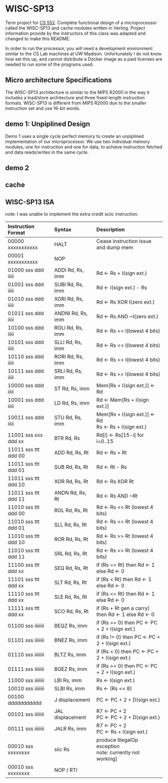 # WISC-SP13
Term project for [CS 552](http://pages.cs.wisc.edu/~karu/courses/cs552/fall2020/wiki/index.php/Main/HomePage). Complete functional design of a microprocessor called the WISC-SP13 and cache modules written in Verilog. Project information provide by the instructors of this class was adapted and changed to make this README.

In order to run the processor, you will need a development environment similar to the CS Lab machines at UW Madison. Unfortunately I do not know how set this up, and cannot distribute a Docker image as a paid licenses are needed to run some of the programs used.

## Micro architecture Specifications
The WISC-SP13 architecture is similar to the MIPS R2000 in the way it includes a load/store architecture and three fixed-length instruction formats. WISC-SP13 is different from MIPS R2000 due to the smaller instruction set and use 16-bit words.

## demo 1: Unpiplined Design
Demo 1 uses a single cycle perfect memory to create an unpiplined implementation of our microprocessor. We use two individual memory modules, one for instruction and one for data, to achieve instruction fetched and data reads/writes in the same cycle.

## demo 2

## cache

## WISC-SP13 ISA
note: I was unable to implement the extra credit sciic instruction.

| Instruction Format   | Syntax            | Description |
| :--                  | :--               | :-- |
| 00000 xxxxxxxxxxx    | HALT              | Cease instruction issue and dump mem |
| 00001 xxxxxxxxxxx    | NOP               |  |
| 01000 sss ddd iiiii  | ADDI Rd, Rs, imm  | Rd &#8592; Rs + I(sign ext.) |
| 01001 sss ddd iiiii  | SUBI Rd, Rs, imm  | Rd &#8592; I(sign ext.) - Rs |
| 01010 sss ddd iiiii  | XORI Rd, Rs, imm  | Rd &#8592; Rs XOR I(zero ext.) |
| 01011 sss ddd iiiii  | ANDNI Rd, Rs, imm | Rd &#8592; Rs AND ~I(zero ext.) |
| 10100 sss ddd iiiii  | ROLI Rd, Rs, imm  | Rd &#8592; Rs << I(lowest 4 bits) |
| 10101 sss ddd iiiii  | SLLI Rd, Rs, imm  | Rd &#8592; Rs << I(lowest 4 bits) |
| 10110 sss ddd iiiii  | RORI Rd, Rs, imm  | Rd &#8592; Rs >> I(lowest 4 bits) |
| 10111 sss ddd iiiii  | SRLI Rd, Rs, imm  | Rd &#8592; Rs >> I(lowest 4 bits) |
| 10000 sss ddd iiiii  | ST Rd, Rs, imm    | Mem[Rs + I(sign ext.)] &#8592; Rd |
| 10001 sss ddd iiiii  | LD Rd, Rs, imm    | Rd &#8592; Mem[Rs + I(sign ext.)] |
| 10011 sss ddd iiiii  | STU Rd, Rs, imm   | Mem[Rs + I(sign ext.)] &#8592; Rd<br />Rs &#8592; Rs + I(sign ext.) |
| 11001 sss xxx ddd xx | BTR Rd, Rs        | Rd[i] &#8592; Rs[15-i] for i=0..15 |
| 11011 sss ttt ddd 00 | ADD Rd, Rs, Rt    | Rd &#8592; Rs + Rt |
| 11011 sss ttt ddd 01 | SUB Rd, Rs, Rt    | Rd &#8592; Rt - Rs |
| 11011 sss ttt ddd 10 | XOR Rd, Rs, Rt    | Rd &#8592; Rs XOR Rt |
| 11011 sss ttt ddd 11 | ANDN Rd, Rs, Rt   | Rd &#8592; Rs AND ~Rt |
| 11010 sss ttt ddd 00 | ROL Rd, Rs, Rt    | Rd &#8592; Rs << Rt (lowest 4 bits) |
| 11010 sss ttt ddd 01 | SLL Rd, Rs, Rt    | Rd &#8592; Rs << Rt (lowest 4 bits) |
| 11010 sss ttt ddd 10 | ROR Rd, Rs, Rt    | Rd &#8592; Rs >> Rt (lowest 4 bits) |
| 11010 sss ttt ddd 11 | SRL Rd, Rs, Rt    | Rd &#8592; Rs >> Rt (lowest 4 bits) |
| 11100 sss ttt ddd xx | SEQ Rd, Rs, Rt    | if (Rs == Rt) then Rd &#8592; 1 else Rd &#8592; 0 |
| 11101 sss ttt ddd xx | SLT Rd, Rs, Rt    | if (Rs < Rt) then Rd &#8592; 1 else Rd &#8592; 0 |
| 11110 sss ttt ddd xx | SLE Rd, Rs, Rt    | if (Rs <= Rt) then Rd &#8592; 1 else Rd &#8592; 0 |
| 11111 sss ttt ddd xx | SCO Rd, Rs, Rt    | if (Rs + Rt gen a carry) then Rd &#8592; 1 else Rd &#8592; 0 |
| 01100 sss iiiiiiii   | BEQZ Rs, imm      | if (Rs == 0) then PC &#8592; PC + 2 + I(sign ext.) |
| 01101 sss iiiiiiii   | BNEZ Rs, imm      | if (Rs != 0) then PC &#8592; PC + 2 + I(sign ext.) |
| 01110 sss iiiiiiii   | BLTZ Rs, imm      | if (Rs < 0) then PC &#8592; PC + 2 + I(sign ext.) |
| 01111 sss iiiiiiii   | BGEZ Rs, imm      | if (Rs >= 0) then PC &#8592; PC + 2 + I(sign ext.) |
| 11000 sss iiiiiiii   | LBI Rs, imm       | Rs &#8592; I(sign ext.) |
| 10010 sss iiiiiiii   | SLBI Rs, imm      | Rs &#8592; (Rs << 8) |
| 00100 ddddddddddd    | J displacement    | PC &#8592; PC + 2 + D(sign ext.) |
| 00101 sss iiiiiiii   | JAL displacement  | R7 &#8592; PC + 2<br />PC &#8592; PC + 2 + D(sign ext.) |
| 00111 sss iiiiiiii   | JALR Rs, imm      | R7 &#8592; PC + 2<br />PC &#8592; Rs + I(sign ext.) |
| 00010 sss xxxxxxxx   | siic Rs           | produce IllegalOp exception<br />note: currently not working] |
| 00010 sss xxxxxxxx   | NOP / RTI         |  |